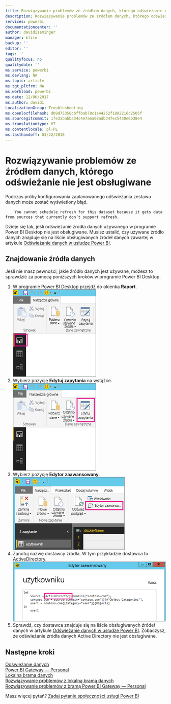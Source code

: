 ```yaml
---
title: Rozwiązywanie problemów ze źródłem danych, którego odświeżanie nie jest obsługiwane
description: Rozwiązywanie problemów ze źródłem danych, którego odświeżanie nie jest obsługiwane
services: powerbi
documentationcenter: ''
author: davidiseminger
manager: kfile
backup: ''
editor: ''
tags: ''
qualityfocus: no
qualitydate: ''
ms.service: powerbi
ms.devlang: NA
ms.topic: article
ms.tgt_pltfrm: NA
ms.workload: powerbi
ms.date: 12/06/2017
ms.author: davidi
LocalizationGroup: Troubleshooting
ms.openlocfilehash: d09d75350cbffbab78c1a44252f18d2216c2505f
ms.sourcegitcommit: 1fe3ababba34c4e7aea08adb347ec5430e0b38e4
ms.translationtype: HT
ms.contentlocale: pl-PL
ms.lasthandoff: 03/22/2018
---
```

# <a name="troubleshooting-unsupported-data-source-for-refresh"></a>Rozwiązywanie problemów ze źródłem danych, którego odświeżanie nie jest obsługiwane
Podczas próby konfigurowania zaplanowanego odświeżania zestawu danych może zostać wyświetlony błąd.

        You cannot schedule refresh for this dataset because it gets data from sources that currently don’t support refresh.

Dzieje się tak, jeśli odświeżanie źródła danych używanego w programie Power BI Desktop nie jest obsługiwane. Musisz ustalić, czy używane źródło danych znajduje się na liście obsługiwanych źródeł danych zawartej w artykule [Odświeżanie danych w usłudze Power BI](refresh-data.md). 

## <a name="find-the-data-source"></a>Znajdowanie źródła danych
Jeśli nie masz pewności, jakie źródło danych jest używane, możesz to sprawdzić za pomocą poniższych kroków w programie Power BI Desktop.  

1. W programie Power BI Desktop przejdź do okienka **Raport**.  
   ![](media/service-admin-troubleshoot-unsupported-data-source-for-refresh/tshoot-report-pane.png)
2. Wybierz pozycję **Edytuj zapytania** na wstążce.  
   ![](media/service-admin-troubleshoot-unsupported-data-source-for-refresh/tshoot-edit-queries.png)
3. Wybierz pozycję **Edytor zaawansowany**.  
   ![](media/service-admin-troubleshoot-unsupported-data-source-for-refresh/tshoot-advanced-editor.png)
4. Zanotuj nazwę dostawcy źródła.  W tym przykładzie dostawca to ActiveDirectory.  
   ![](media/service-admin-troubleshoot-unsupported-data-source-for-refresh/tshoot-provider.png)
5. Sprawdź, czy dostawca znajduje się na liście obsługiwanych źródeł danych w artykule [Odświeżanie danych w usłudze Power BI](refresh-data.md).  Zobaczysz, że odświeżanie źródła danych Active Directory nie jest obsługiwane.  

## <a name="next-steps"></a>Następne kroki
[Odświeżanie danych](refresh-data.md)  
[Power BI Gateway — Personal](personal-gateway.md)  
[Lokalna brama danych](service-gateway-onprem.md)  
[Rozwiązywanie problemów z lokalną bramą danych](service-gateway-onprem-tshoot.md)  
[Rozwiązywanie problemów z bramą Power BI Gateway — Personal](service-admin-troubleshooting-power-bi-personal-gateway.md)  

Masz więcej pytań? [Zadaj pytanie społeczności usługi Power BI](http://community.powerbi.com/)

